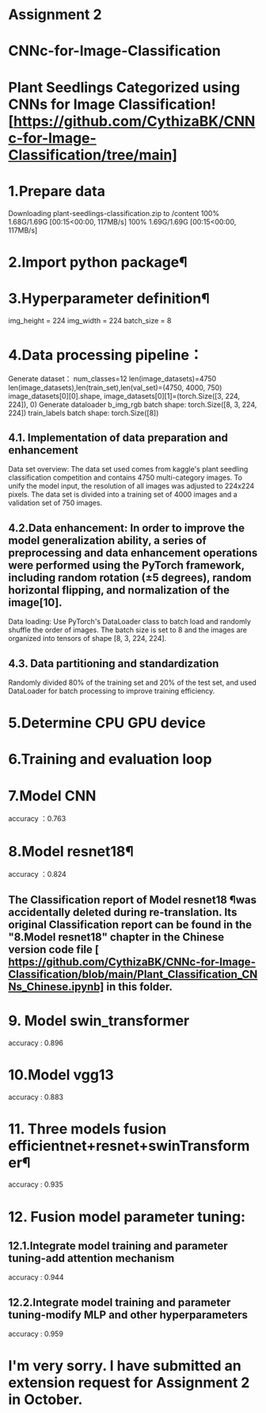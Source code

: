 # Assignment 2 
# CNNc-for-Image-Classification

# Plant Seedlings Categorized using CNNs for Image Classification![https://github.com/CythizaBK/CNNc-for-Image-Classification/tree/main]

# 1.Prepare data
Downloading plant-seedlings-classification.zip to /content
100% 1.68G/1.69G [00:15<00:00, 117MB/s]
100% 1.69G/1.69G [00:15<00:00, 117MB/s]

# 2.Import python package¶

# 3.Hyperparameter definition¶
img_height = 224
img_width = 224
batch_size = 8

# 4.Data processing pipeline：
Generate dataset：
num_classes=12
len(image_datasets)=4750
len(image_datasets),len(train_set),len(val_set)=(4750, 4000, 750)
image_datasets[0][0].shape, image_datasets[0][1]=(torch.Size([3, 224, 224]), 0)
Generate dataloader
b_img_rgb batch shape: torch.Size([8, 3, 224, 224])
train_labels batch shape: torch.Size([8])
## 4.1. Implementation of data preparation and enhancement
Data set overview: The data set used comes from kaggle's plant seedling classification competition and contains 4750 multi-category images. To unify the model input, the resolution of all images was adjusted to 224x224 pixels. The data set is divided into a training set of 4000 images and a validation set of 750 images.
## 4.2.Data enhancement: In order to improve the model generalization ability, a series of preprocessing and data enhancement operations were performed using the PyTorch framework, including random rotation (±5 degrees), random horizontal flipping, and normalization of the image[10].
Data loading: Use PyTorch's DataLoader class to batch load and randomly shuffle the order of images. The batch size is set to 8 and the images are organized into tensors of shape [8, 3, 224, 224].
## 4.3. Data partitioning and standardization
Randomly divided 80% of the training set and 20% of the test set, and used DataLoader for batch processing to improve training efficiency.

# 5.Determine CPU GPU device

# 6.Training and evaluation loop

# 7.Model CNN
accuracy ：0.763 

# 8.Model resnet18¶
accuracy ：0.824 

## The Classification report of Model resnet18 ¶was accidentally deleted during re-translation. Its original Classification report can be found in the "8.Model resnet18" chapter in the Chinese version code file [ https://github.com/CythizaBK/CNNc-for-Image-Classification/blob/main/Plant_Classification_CNNs_Chinese.ipynb]  in this folder.

# 9. Model swin_transformer
accuracy : 0.896 

# 10.Model vgg13
accuracy : 0.883

# 11. Three models fusion efficientnet+resnet+swinTransformer¶
accuracy : 0.935

# 12. Fusion model parameter tuning:
## 12.1.Integrate model training and parameter tuning-add attention mechanism
accuracy : 0.944 

## 12.2.Integrate model training and parameter tuning-modify MLP and other hyperparameters
accuracy : 0.959
































# I'm very sorry. I have submitted an extension request for Assignment 2 in October.
